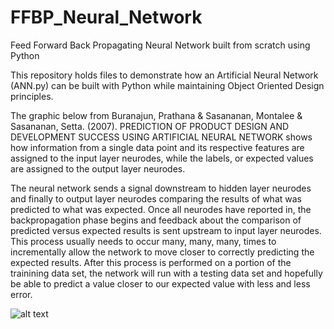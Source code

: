 # FFBP_Neural_Network
Feed Forward Back Propagating Neural Network built from scratch using Python

This repository holds files to demonstrate how an Artificial Neural Network (ANN.py) can be built with Python while maintaining Object Oriented Design principles.

The graphic below from Buranajun, Prathana & Sasananan, Montalee & Sasananan, Setta. (2007). PREDICTION OF PRODUCT DESIGN AND DEVELOPMENT SUCCESS USING ARTIFICIAL NEURAL NETWORK shows how information from a single data point and its respective features are assigned to the input layer neurodes, while the labels, or expected values are assigned to the output layer neurodes. 

The neural network sends a signal downstream to hidden layer neurodes and finally to output layer neurodes comparing the results of what was predicted to what was expected. Once all neurodes have reported in, the backpropagation phase begins and feedback about the comparison of predicted versus expected results is sent upstream to input layer neurodes. This process usually needs to occur many, many, many, times to incrementally allow the network to move closer to correctly predicting the expected results.  After this process is performed on a portion of the trainining data set, the network will run with a testing data set and hopefully be able to predict a value closer to our expected value with less and less error. 


![alt text](https://www.researchgate.net/profile/Montalee_Sasananan/publication/281271367/figure/fig2/AS:284441772609536@1444827611106/Feed-Forward-Neural-Network-with-Back-Propagation.png)
